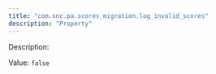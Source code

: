 ```yaml
---
title: "com.snc.pa.scores_migration.log_invalid_scores"
description: "Property"
---
```


Description: 

Value: `false`